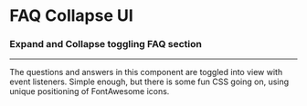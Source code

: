 # FAQ Collapse UI

### Expand and Collapse toggling FAQ section
---
The questions and answers in this component are toggled into view with event listeners. Simple enough, but there is some fun CSS going on, using unique positioning of FontAwesome icons.